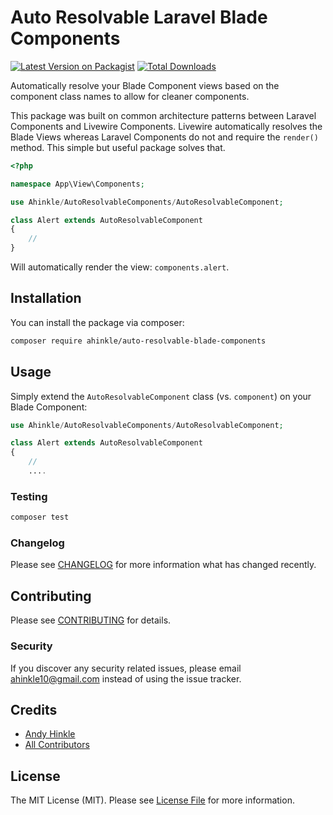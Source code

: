 # Auto Resolvable Laravel Blade Components

[![Latest Version on Packagist](https://img.shields.io/packagist/v/ahinkle/auto-resolvable-bladec-omponents.svg?style=flat-square)](https://packagist.org/packages/ahinkle/auto-resolvable-bladec-omponents)
[![Total Downloads](https://img.shields.io/packagist/dt/ahinkle/auto-resolvable-bladec-omponents.svg?style=flat-square)](https://packagist.org/packages/ahinkle/auto-resolvable-bladec-omponents)

Automatically resolve your Blade Component views based on the component class names to allow for cleaner components. 

This package was built on common architecture patterns between Laravel Components and Livewire Components. Livewire automatically resolves the Blade Views whereas Laravel Components do not and require the `render()` method. This simple but useful package solves that.

```php
<?php

namespace App\View\Components;

use Ahinkle/AutoResolvableComponents/AutoResolvableComponent;

class Alert extends AutoResolvableComponent
{
    //
}
```

Will automatically render the view: `components.alert`.


## Installation

You can install the package via composer:

```bash
composer require ahinkle/auto-resolvable-blade-components
```

## Usage

Simply extend the `AutoResolvableComponent` class (vs. `component`) on your Blade Component:

```php
use Ahinkle/AutoResolvableComponents/AutoResolvableComponent;

class Alert extends AutoResolvableComponent
{
    //
    ....
```


### Testing

``` bash
composer test
```

### Changelog

Please see [CHANGELOG](CHANGELOG.md) for more information what has changed recently.

## Contributing

Please see [CONTRIBUTING](CONTRIBUTING.md) for details.

### Security

If you discover any security related issues, please email ahinkle10@gmail.com instead of using the issue tracker.

## Credits

- [Andy Hinkle](https://github.com/ahinkle)
- [All Contributors](../../contributors)

## License

The MIT License (MIT). Please see [License File](LICENSE.md) for more information.